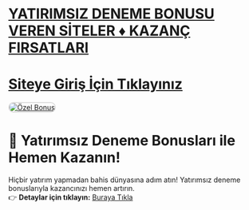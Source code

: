 #  <a href="https://t.me/+7FPuamFhL5E1YTBk">YATIRIMSIZ DENEME BONUSU VEREN SİTELER ♦️ KAZANÇ FIRSATLARI</a>
#  <a href="https://t.me/+7FPuamFhL5E1YTBk">Siteye Giriş İçin Tıklayınız</a>

<meta charset="UTF-8">
    <meta name="viewport" content="width=device-width, initial-scale=1.0">
</head>
<body>

<a href="https://t.me/+7FPuamFhL5E1YTBk" title="Özel Bonus">
<img src="https://i.hizliresim.com/1d7hvuc.png" alt="Özel Bonus" style="max-width: 100%; border: 2px solid #ddd; border-radius: 10px;">
</a>

# 🎁 Yatırımsız Deneme Bonusları ile Hemen Kazanın!  

Hiçbir yatırım yapmadan bahis dünyasına adım atın! Yatırımsız deneme bonuslarıyla kazancınızı hemen artırın.  
👉 **Detaylar için tıklayın:** [Buraya Tıkla](https://t.me/+7FPuamFhL5E1YTBk)  

<meta name="description" content="Yatırımsız deneme bonusu veren sitelerle kazanç fırsatlarını değerlendirin. Şimdi tıklayın ve keşfedin!">
